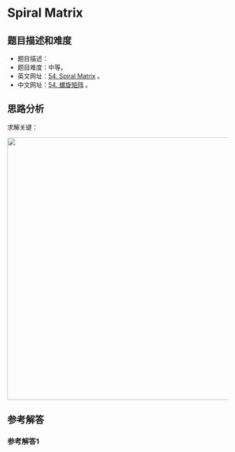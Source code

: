 # Spiral Matrix

## 题目描述和难度
+ 题目描述：
+ 题目难度：中等。
+ 英文网址：[54. Spiral Matrix](https://leetcode.com/problems/spiral-matrix/description/)  。
+ 中文网址：[54. 螺旋矩阵](https://leetcode-cn.com/problems/spiral-matrix/description/)  。
## 思路分析
求解关键：

<img src="https://liweiwei1419.github.io/images/leetcode-solution/" width="600">

## 参考解答
### 参考解答1

```java

```